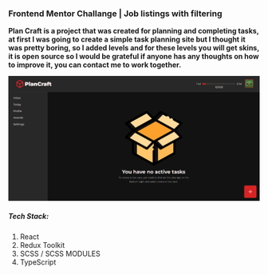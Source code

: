 ### Frontend Mentor Challange | Job listings with filtering

**Plan Craft is a project that was created for planning and completing tasks, at first I was going to create a simple task planning site but I thought it was pretty boring, so I added levels and for these levels you will get skins, it is open source so I would be grateful if anyone has any thoughts on how to improve it, you can contact me to work together.**

![Screenshot from website.](./src/assets/for-github.png)

##### Tech Stack:

1. React
2. Redux Toolkit
3. SCSS / SCSS MODULES
4. TypeScript
